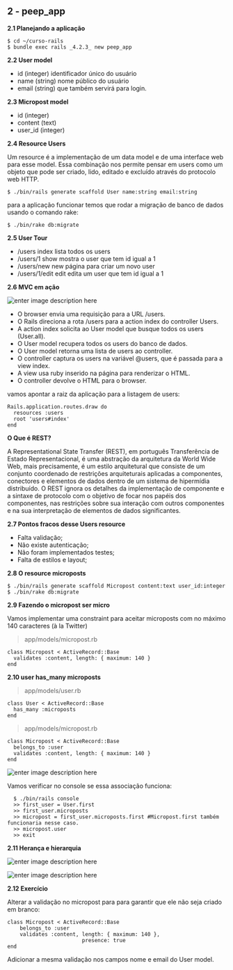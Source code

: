 2 - peep_app
-----------

**2.1 Planejando a aplicação**

    $ cd ~/curso-rails
    $ bundle exec rails _4.2.3_ new peep_app

**2.2 User model**

- id (integer) identificador único do usuário
- name (string) nome público do usuário
- email (string) que também servirá para login.

**2.3 Micropost model**

- id (integer)
- content (text)
- user_id (integer)

**2.4 Resource Users**

Um resource é a implementação de um data model e de uma interface web para esse model. Essa combinação nos permite pensar em users como um objeto que pode ser criado, lido, editado e excluído através do protocolo web HTTP.

    $ ./bin/rails generate scaffold User name:string email:string

para a aplicação funcionar temos que rodar a migração de banco de dados usando o comando rake:

    $ ./bin/rake db:migrate

**2.5 User Tour**

- /users 	        index 	lista todos os users
- /users/1 	        show 	mostra o user que tem id igual a 1
- /users/new 	new 	        página para criar um novo user
- /users/1/edit 	edit 	        edita um user que tem id igual a 1

**2.6 MVC em ação**

![enter image description here](https://softcover.s3.amazonaws.com/636/ruby_on_rails_tutorial_3rd_edition/images/figures/mvc_detailed.png)

- O browser envia uma requisição para a URL /users.
- O Rails direciona a rota /users para a action index do controller Users.
- A action index solicita ao User model que busque todos os users (User.all).
- O User model recupera todos os users do banco de dados.
- O User model retorna uma lista de users ao controller.
- O controller captura os users na variável @users, que é passada para a view index.
-  A view usa ruby  inserido na página para renderizar o HTML.
- O controller devolve o HTML para o browser.

vamos apontar a raiz da aplicação para a listagem de users:

    Rails.application.routes.draw do
      resources :users
      root 'users#index'
    end

**O Que é REST?**

A Representational State Transfer (REST), em português Transferência de Estado Representacional, é uma abstração da arquitetura da World Wide Web, mais precisamente, é um estilo arquitetural que consiste de um conjunto coordenado de restrições arquiteturais aplicadas a componentes, conectores e elementos de dados dentro de um sistema de hipermídia distribuído. O REST ignora os detalhes da implementação de componente e a sintaxe de protocolo com o objetivo de focar nos papéis dos componentes, nas restrições sobre sua interação com outros componentes e na sua interpretação de elementos de dados significantes.

**2.7 Pontos fracos desse Users resource**

- Falta validação;
- Não existe autenticação;
- Não foram implementados testes;
- Falta de estilos e layout;

**2.8 O resource microposts**

    $ ./bin/rails generate scaffold Micropost content:text user_id:integer
    $ ./bin/rake db:migrate

**2.9 Fazendo o micropost ser micro**

Vamos implementar uma constraint para aceitar microposts com no máximo 140 caracteres (à la Twitter)

> app/models/micropost.rb

    class Micropost < ActiveRecord::Base
      validates :content, length: { maximum: 140 }
    end


**2.10 user has_many microposts**

> app/models/user.rb

    class User < ActiveRecord::Base
      has_many :microposts
    end

> app/models/micropost.rb

    class Micropost < ActiveRecord::Base
      belongs_to :user
      validates :content, length: { maximum: 140 }
    end

![enter image description here](https://softcover.s3.amazonaws.com/636/ruby_on_rails_tutorial_3rd_edition/images/figures/micropost_user_association.png)

Vamos verificar no console se essa associação funciona:

      $ ./bin/rails console      
      >> first_user = User.first      
      >> first_user.microposts
      >> micropost = first_user.microposts.first #Micropost.first também funcionaria nesse caso.
      >> micropost.user
      >> exit

**2.11 Herança e hierarquia**

![enter image description here](https://softcover.s3.amazonaws.com/636/ruby_on_rails_tutorial_3rd_edition/images/figures/demo_model_inheritance.png)



![enter image description here](https://softcover.s3.amazonaws.com/636/ruby_on_rails_tutorial_3rd_edition/images/figures/demo_controller_inheritance.png)



**2.12 Exercício**

Alterar a validação no micropost para para garantir que ele não seja criado em branco:

    class Micropost < ActiveRecord::Base
        belongs_to :user
        validates :content, length: { maximum: 140 },
                            presence: true
    end

Adicionar a mesma validação nos campos nome e email do User model.


